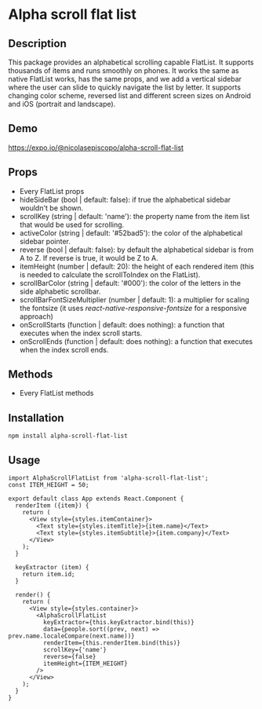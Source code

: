 # Alpha scroll flat list

## Description

This package provides an alphabetical scrolling capable FlatList. It supports thousands of items and runs smoothly on phones. It works the same 
as native FlatList works, has the same props, and we add a vertical sidebar where the user can slide to quickly navigate the list by letter. It supports 
changing color scheme, reversed list and different screen sizes on Android and iOS (portrait and landscape).

## Demo

https://expo.io/@nicolasepiscopo/alpha-scroll-flat-list

## Props

- Every FlatList props
- hideSideBar (bool | default: false): if true the alphabetical sidebar wouldn't be shown.
- scrollKey (string | default: 'name'): the property name from the item list that would be used for scrolling.
- activeColor (string | default: '#52bad5'): the color of the alphabetical sidebar pointer.
- reverse (bool | default: false): by default the alphabetical sidebar is from A to Z. If reverse is true, it would be Z to A.
- itemHeight (number | default: 20): the height of each rendered item (this is needed to calculate the scrollToIndex on the FlatList).
- scrollBarColor (string | default: '#000'): the color of the letters in the side alphabetic scrollbar.
- scrollBarFontSizeMultiplier (number | default: 1): a multiplier for scaling the fontsize (it uses *react-native-responsive-fontsize* for a responsive approach)
- onScrollStarts (function | default: does nothing): a function that executes when the index scroll starts.
- onScrollEnds (function | default: does nothing): a function that executes when the index scroll ends.

## Methods

- Every FlatList methods

## Installation

`npm install alpha-scroll-flat-list`

## Usage

```
import AlphaScrollFlatList from 'alpha-scroll-flat-list';
const ITEM_HEIGHT = 50;

export default class App extends React.Component {
  renderItem ({item}) {
    return (
      <View style={styles.itemContainer}>
        <Text style={styles.itemTitle}>{item.name}</Text>
        <Text style={styles.itemSubtitle}>{item.company}</Text>
      </View>
    );
  }

  keyExtractor (item) {
    return item.id;
  }

  render() {
    return (
      <View style={styles.container}>
        <AlphaScrollFlatList
          keyExtractor={this.keyExtractor.bind(this)}
          data={people.sort((prev, next) => prev.name.localeCompare(next.name))}
          renderItem={this.renderItem.bind(this)}
          scrollKey={'name'}
          reverse={false}
          itemHeight={ITEM_HEIGHT}
        />
      </View>
    );
  }
}
```

